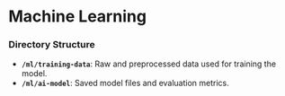 # Machine Learning

### Directory Structure

- **`/ml/training-data`**: Raw and preprocessed data used for training the model.
- **`/ml/ai-model`**: Saved model files and evaluation metrics.

